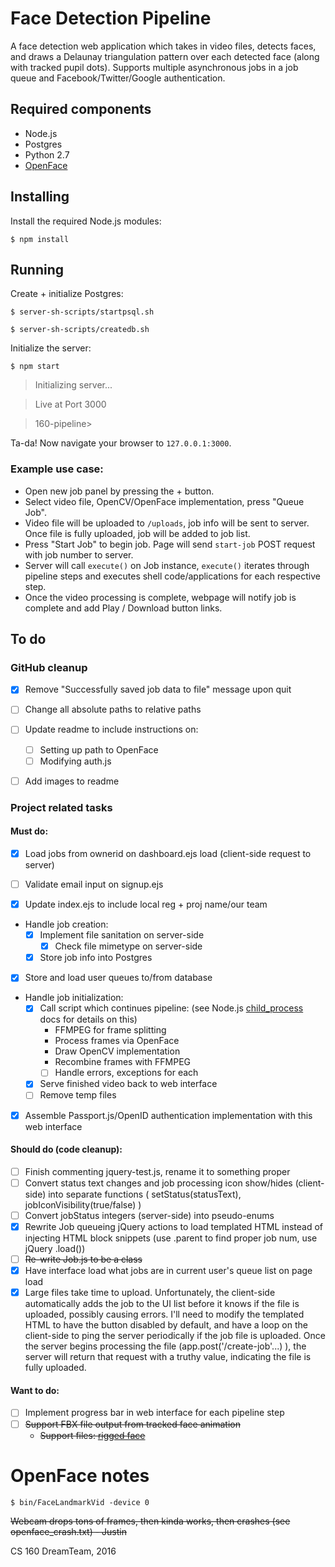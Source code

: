 # Face Detection Pipeline

A face detection web application which takes in video files, detects faces, and draws a Delaunay triangulation pattern over each detected face (along with tracked pupil dots). Supports multiple asynchronous jobs in a job queue and Facebook/Twitter/Google authentication.

## Required components

- Node.js
- Postgres
- Python 2.7
- [OpenFace](https://github.com/TadasBaltrusaitis/OpenFace)

## Installing

Install the required Node.js modules:

`$ npm install`

## Running

Create + initialize Postgres:

`$ server-sh-scripts/startpsql.sh`

`$ server-sh-scripts/createdb.sh`

Initialize the server:

`$ npm start`

>Initializing server...

> Live at Port 3000

>

> 160-pipeline>

Ta-da! Now navigate your browser to `127.0.0.1:3000`.

### Example use case:
- Open new job panel by pressing the + button.
- Select video file, OpenCV/OpenFace implementation, press "Queue Job".
- Video file will be uploaded to `/uploads`, job info will be sent to server. Once file is fully uploaded, job will be added to job list.
- Press "Start Job" to begin job. Page will send `start-job` POST request with job number to server.
- Server will call `execute()` on Job instance, `execute()` iterates through pipeline steps and executes shell code/applications for each respective step.
- Once the video processing is complete, webpage will notify job is complete and add Play / Download button links.

## To do

### GitHub cleanup

- [x] Remove "Successfully saved job data to file" message upon quit

- [ ] Change all absolute paths to relative paths

- [ ] Update readme to include instructions on:
  - [ ] Setting up path to OpenFace
  - [ ] Modifying auth.js

- [ ] Add images to readme

### Project related tasks

#### Must do:


- [x] Load jobs from ownerid on dashboard.ejs load (client-side request to server)

- [ ] Validate email input on signup.ejs

- [x] Update index.ejs to include local reg + proj name/our team

- Handle job creation:
  - [x] Implement file sanitation on server-side
    - [x] Check file mimetype on server-side
  - [x] Store job info into Postgres

- [x] Store and load user queues to/from database

- Handle job initialization:
  - [x] Call script which continues pipeline: (see Node.js [child_process](https://nodejs.org/api/child_process.html) docs for details on this)
      - FFMPEG for frame splitting
      - Process frames via OpenFace
      - Draw OpenCV implementation
      - Recombine frames with FFMPEG
      - [ ] Handle errors, exceptions for each
  - [x] Serve finished video back to web interface
  - [ ] Remove temp files

- [x] Assemble Passport.js/OpenID authentication implementation with this web interface

#### Should do (code cleanup):

- [ ] Finish commenting jquery-test.js, rename it to something proper
- [ ] Convert status text changes and job processing icon show/hides (client-side) into separate functions ( setStatus(statusText), jobIconVisibility(true/false) )
- [ ] Convert jobStatus integers (server-side) into pseudo-enums
- [x] Rewrite Job queueing jQuery actions to load templated HTML instead of injecting HTML block snippets (use .parent to find proper job num, use jQuery .load())
- [ ] ~~Re-write Job.js to be a class~~
- [x] Have interface load what jobs are in current user's queue list on page load
- [x] Large files take time to upload. Unfortunately, the client-side automatically adds the job to the UI list before it knows if the file is uploaded, possibly causing errors. I'll need to modify the templated HTML to have the button disabled by default, and have a loop on the client-side to ping the server periodically if the job file is uploaded. Once the server begins processing the file (app.post('/create-job'...) ), the server will return that request with a truthy value, indicating the file is fully uploaded.

#### Want to do:

- [ ] Implement progress bar in web interface for each pipeline step
- [ ] ~~Support FBX file output from tracked face animation~~
  - ~~Support files: [rigged face](http://www.turbosquid.com/FullPreview/Index.cfm/ID/341150)~~

# OpenFace notes

`$ bin/FaceLandmarkVid -device 0`

~~Webcam drops tons of frames, then kinda works, then crashes (see openface_crash.txt) - Justin~~


CS 160 DreamTeam, 2016
